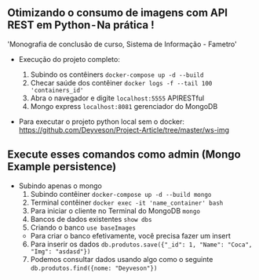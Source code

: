 ## Otimizando o consumo de imagens com API REST em Python - Na prática !

'Monografia de conclusão de curso, Sistema de Informação - Fametro'

- Execução do projeto completo:
    1. Subindo os contêiners `docker-compose up -d --build` 
    2. Checar saúde dos contêiner `docker logs -f --tail 100 'containers_id'`
    3. Abra o navegador e digite `localhost:5555` APIRESTful
    4. Mongo express `localhost:8081` gerenciador do MongoDB

- Para executar o projeto python local sem o docker:
    https://github.com/Deyveson/Project-Article/tree/master/ws-img

## Execute esses comandos como admin (Mongo Example persistence)
- Subindo apenas o mongo
    1. Subindo contêiner `docker-compose up -d --build mongo` 
    2. Terminal contêiner `docker exec -it 'name_container' bash`
    3. Para iniciar o cliente no Terminal do MongoDB `mongo`
    4. Bancos de dados existentes `show dbs`
    5. Criando o banco `use baseImages`
    * Para criar o banco efetivamente, você precisa fazer um insert
    6. Para inserir os dados `db.produtos.save({"_id": 1, "Name": "Coca", "Img": "asdasd"})`
    7. Podemos consultar dados usando algo como o seguinte `db.produtos.find({nome: "Deyveson"})`
